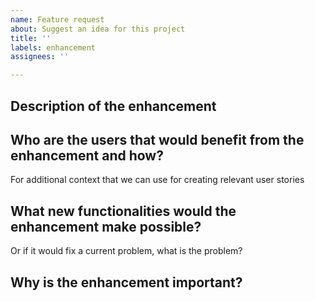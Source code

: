 ```yaml
---
name: Feature request
about: Suggest an idea for this project
title: ''
labels: enhancement
assignees: ''

---
```


## Description of the enhancement

## Who are the users that would benefit from the enhancement and how?
For additional context that we can use for creating relevant user stories

## What new functionalities would the enhancement make possible?
Or if it would fix a current problem, what is the problem?

## Why is the enhancement important?

